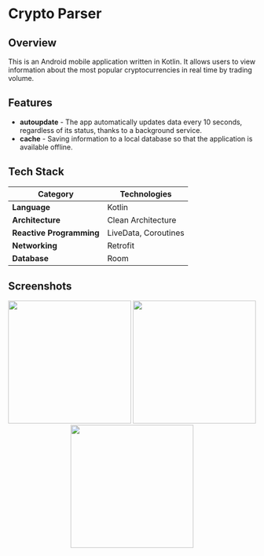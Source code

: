 # Crypto Parser

## Overview
This is an Android mobile application written in Kotlin. It allows users to view information about the most popular cryptocurrencies in real time by trading volume.

## Features
- **autoupdate** - The app automatically updates data every 10 seconds, regardless of its status, thanks to a background service.
- **cache** - Saving information to a local database so that the application is available offline.

## Tech Stack
| **Category**             | **Technologies**                  |
|--------------------------|-----------------------------------|
| **Language**             | Kotlin                            |
| **Architecture**         | Clean Architecture                |
| **Reactive Programming** | LiveData, Coroutines              |
| **Networking**          | Retrofit                          |
| **Database**            | Room                             |

## Screenshots
<div align="center">  
  <img src="screenshots/screen1.png" width="250" >  
  <img src="screenshots/screen2.png" width="250">  
  <img src="screenshots/screen3.png" width="250">  
</div>  
